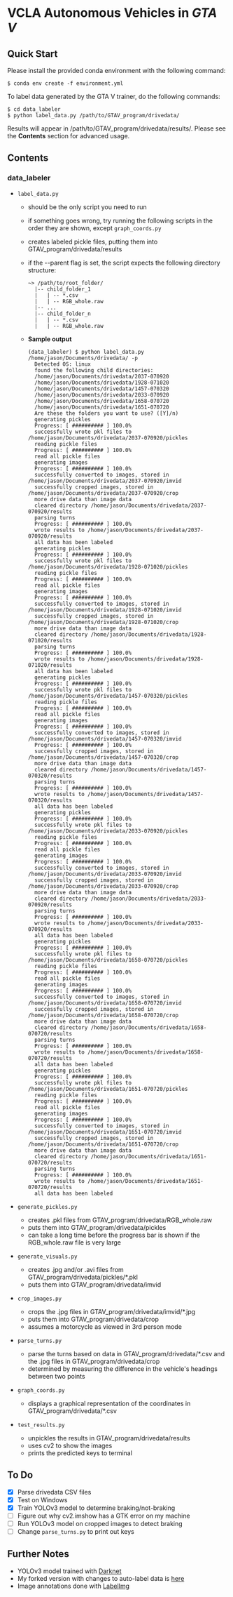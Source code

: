 # VCLA Autonomous Vehicles in _GTA V_

## Quick Start

Please install the provided conda environment with the following command:

```
$ conda env create -f environment.yml
```

To label data generated by the GTA V trainer, do the following commands:

```
$ cd data_labeler
$ python label_data.py /path/to/GTAV_program/drivedata/
```

Results will appear in /path/to/GTAV_program/drivedata/results/.
Please see the **Contents** section for advanced usage.

## Contents

### data_labeler

- `label_data.py`

  - should be the only script you need to run
  - if something goes wrong, try running the following scripts in the order they are shown, except `graph_coords.py`
  - creates labeled pickle files, putting them into GTAV_program/drivedata/results
  - if the --parent flag is set, the script expects the following directory structure:

    ```
    ~> /path/to/root_folder/
      |-- child_folder_1
      |   | -- *.csv
      |   | -- RGB_whole.raw
      |-- ...
      |-- child_folder_n
      |   | -- *.csv
      |   | -- RGB_whole.raw
    ```

  - **Sample output**

    ```
    (data_labeler) $ python label_data.py /home/jason/Documents/drivedata/ -p
      Detected OS: linux
      found the following child directories:
      /home/jason/Documents/drivedata/2037-070920
      /home/jason/Documents/drivedata/1928-071020
      /home/jason/Documents/drivedata/1457-070320
      /home/jason/Documents/drivedata/2033-070920
      /home/jason/Documents/drivedata/1658-070720
      /home/jason/Documents/drivedata/1651-070720
      Are these the folders you want to use? ([Y]/n)
      generating pickles
      Progress: [ ########## ] 100.0%
      successfully wrote pkl files to /home/jason/Documents/drivedata/2037-070920/pickles
      reading pickle files
      Progress: [ ########## ] 100.0%
      read all pickle files
      generating images
      Progress: [ ########## ] 100.0%
      successfully converted to images, stored in /home/jason/Documents/drivedata/2037-070920/imvid
      successfully cropped images, stored in /home/jason/Documents/drivedata/2037-070920/crop
      more drive data than image data
      cleared directory /home/jason/Documents/drivedata/2037-070920/results
      parsing turns
      Progress: [ ########## ] 100.0%
      wrote results to /home/jason/Documents/drivedata/2037-070920/results
      all data has been labeled
      generating pickles
      Progress: [ ########## ] 100.0%
      successfully wrote pkl files to /home/jason/Documents/drivedata/1928-071020/pickles
      reading pickle files
      Progress: [ ########## ] 100.0%
      read all pickle files
      generating images
      Progress: [ ########## ] 100.0%
      successfully converted to images, stored in /home/jason/Documents/drivedata/1928-071020/imvid
      successfully cropped images, stored in /home/jason/Documents/drivedata/1928-071020/crop
      more drive data than image data
      cleared directory /home/jason/Documents/drivedata/1928-071020/results
      parsing turns
      Progress: [ ########## ] 100.0%
      wrote results to /home/jason/Documents/drivedata/1928-071020/results
      all data has been labeled
      generating pickles
      Progress: [ ########## ] 100.0%
      successfully wrote pkl files to /home/jason/Documents/drivedata/1457-070320/pickles
      reading pickle files
      Progress: [ ########## ] 100.0%
      read all pickle files
      generating images
      Progress: [ ########## ] 100.0%
      successfully converted to images, stored in /home/jason/Documents/drivedata/1457-070320/imvid
      Progress: [ ########## ] 100.0%
      successfully cropped images, stored in /home/jason/Documents/drivedata/1457-070320/crop
      more drive data than image data
      cleared directory /home/jason/Documents/drivedata/1457-070320/results
      parsing turns
      Progress: [ ########## ] 100.0%
      wrote results to /home/jason/Documents/drivedata/1457-070320/results
      all data has been labeled
      generating pickles
      Progress: [ ########## ] 100.0%
      successfully wrote pkl files to /home/jason/Documents/drivedata/2033-070920/pickles
      reading pickle files
      Progress: [ ########## ] 100.0%
      read all pickle files
      generating images
      Progress: [ ########## ] 100.0%
      successfully converted to images, stored in /home/jason/Documents/drivedata/2033-070920/imvid
      successfully cropped images, stored in /home/jason/Documents/drivedata/2033-070920/crop
      more drive data than image data
      cleared directory /home/jason/Documents/drivedata/2033-070920/results
      parsing turns
      Progress: [ ########## ] 100.0%
      wrote results to /home/jason/Documents/drivedata/2033-070920/results
      all data has been labeled
      generating pickles
      Progress: [ ########## ] 100.0%
      successfully wrote pkl files to /home/jason/Documents/drivedata/1658-070720/pickles
      reading pickle files
      Progress: [ ########## ] 100.0%
      read all pickle files
      generating images
      Progress: [ ########## ] 100.0%
      successfully converted to images, stored in /home/jason/Documents/drivedata/1658-070720/imvid
      successfully cropped images, stored in /home/jason/Documents/drivedata/1658-070720/crop
      more drive data than image data
      cleared directory /home/jason/Documents/drivedata/1658-070720/results
      parsing turns
      Progress: [ ########## ] 100.0%
      wrote results to /home/jason/Documents/drivedata/1658-070720/results
      all data has been labeled
      generating pickles
      Progress: [ ########## ] 100.0%
      successfully wrote pkl files to /home/jason/Documents/drivedata/1651-070720/pickles
      reading pickle files
      Progress: [ ########## ] 100.0%
      read all pickle files
      generating images
      Progress: [ ########## ] 100.0%
      successfully converted to images, stored in /home/jason/Documents/drivedata/1651-070720/imvid
      successfully cropped images, stored in /home/jason/Documents/drivedata/1651-070720/crop
      more drive data than image data
      cleared directory /home/jason/Documents/drivedata/1651-070720/results
      parsing turns
      Progress: [ ########## ] 100.0%
      wrote results to /home/jason/Documents/drivedata/1651-070720/results
      all data has been labeled
    ```

- `generate_pickles.py`

  - creates .pkl files from GTAV_program/drivedata/RGB_whole.raw
  - puts them into GTAV_program/drivedata/pickles
  - can take a long time before the progress bar is shown if the RGB_whole.raw file is very large

- `generate_visuals.py`

  - creates .jpg and/or .avi files from GTAV_program/drivedata/pickles/\*.pkl
  - puts them into GTAV_program/drivedata/imvid

- `crop_images.py`

  - crops the .jpg files in GTAV_program/drivedata/imvid/\*.jpg
  - puts them into GTAV_program/drivedata/crop
  - assumes a motorcycle as viewed in 3rd person mode

- `parse_turns.py`

  - parse the turns based on data in GTAV_program/drivedata/\*.csv and the .jpg files in GTAV_program/drivedata/crop
  - determined by measuring the difference in the vehicle's headings between two points

- `graph_coords.py`

  - displays a graphical representation of the coordinates in GTAV_program/drivedata/\*.csv

- `test_results.py`
  - unpickles the results in GTAV_program/drivedata/results
  - uses cv2 to show the images
  - prints the predicted keys to terminal

## To Do

- [x] Parse drivedata CSV files
- [x] Test on Windows
- [x] Train YOLOv3 model to determine braking/not-braking
- [ ] Figure out why cv2.imshow has a GTK error on my machine
- [ ] Run YOLOv3 model on cropped images to detect braking
- [ ] Change `parse_turns.py` to print out keys

## Further Notes

- YOLOv3 model trained with [Darknet](https://github.com/pjreddie/darknet)
- My forked version with changes to auto-label data is [here](https://github.com/jasonjewik/darknet)
- Image annotations done with [LabelImg](https://github.com/tzutalin/labelImg)

